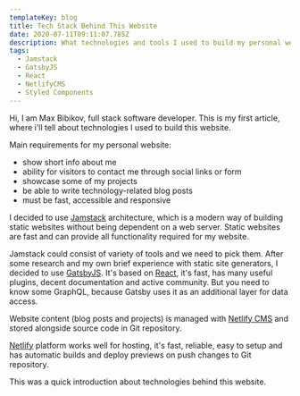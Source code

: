 ```yaml
---
templateKey: blog
title: Tech Stack Behind This Website
date: 2020-07-11T09:11:07.785Z
description: What technologies and tools I used to build my personal website
tags:
  - Jamstack
  - GatsbyJS
  - React
  - NetlifyCMS
  - Styled Components
---
```

Hi, I am Max Bibikov, full stack software developer. This is my first article, where i'll tell about technologies I used to build this website.

Main requirements for my personal website:  

* show short info about me
* ability for visitors to contact me through social links or form
* showcase some of my projects 
* be able to write technology-related blog posts
* must be fast, accessible and responsive

I decided to use [Jamstack](https://jamstack.org/) architecture, which is a modern way of building static websites without being dependent on a web server. Static websites are fast and can provide all functionality required for my website.

Jamstack could consist of variety of tools and we need to pick them. After some research and my own brief experience with static site generators,  I decided to use [GatsbyJS](https://www.gatsbyjs.org/). It's based on [React](https://reactjs.org/), it's fast, has many useful plugins, decent documentation and active community. But you need to know some GraphQL, because Gatsby uses it as an additional layer for data access. 

Website content (blog posts and projects) is managed with [Netlify CMS](https://www.netlifycms.org/) and stored alongside source code in Git repository.

[Netlify](https://www.netlify.com/) platform works well for hosting, it's fast, reliable, easy to setup and has automatic builds and deploy  previews on push changes to Git repository.

This was a quick introduction about technologies behind this website.